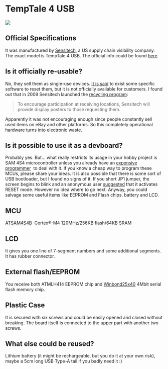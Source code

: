# TempTale 4 USB

![](temptale4-pinout.jpg)

## Official Specifications

It was manufactured by [Sensitech](https://www.sensitech.com), a US supply chain visibility company. The exact model is TempTale 4 USB. The official info could be found [here](https://www.sensitech.com/en/media/T83001870_TT4_USB_MA_RevD_tcm878-133706.pdf).

## Is it officially re-usable?
No, they sell them as single-use devices. [It is said](https://forum.xda-developers.com/t/help-to-reprogramming-of-temperature-data-loggers-temptale-4-usb.4156735/) to exist some specific software to reset them, but it is not
officially available for customers. I found out that in 2009 Sensitech launched the [recycling program](https://www.fleetowner.com/refrigerated-transporter/refrigerated-vehicles-equipment/article/21221909/sensitech-green-solutions-means-recycling-for-recorders): 

>To encourage participation at receiving locations, Sensitech will provide display posters to those requesting them.

Apparently it was not encouraging enough since people constantly sell used items on eBay and other platforms. So this completely operational hardware turns into electronic waste.

## Is it possible to use it as a devboard?
Probably yes. But... what really restricts its usage in your hobby project is SAM 4S4 microcontroller unless you already have an [expensive programmer](https://www.microchip.com/en-us/development-tool/ATATMEL-ICE)&#xA0; to deal with it. If you know a cheap way to program these MCUs,
please share your ideas. It is also possible that there is some sort of USB bootloader, but I found no signs of it. If you short JP1 jumper, the screen begins to blink and an anonymous user [suggested](https://www.grant-trebbin.com/2014/12/sensitech-temptale-4-usb-teardown.html?showComment=1473432183380#c683124818955315144) that
it activates RESET mode. However no idea where to go next. Anyway, you could salvage some useful items like EEPROM and Flash chips, battery and LCD.

## MCU
[ATSAM4S4B](https://www.microchip.com/en-us/product/atsam4s4b)&#xA0; Cortex&#xAE;-M4 120MHz/256KB flash/64KB SRAM

## LCD
It gives you one line of 7-segment numbers and some additional segments. It has rubber connector.


## External flash/EEPROM
You receive both ATMLH414 EEPROM chip and [Winbond25x40](https://datasheetspdf.com/pdf-file/582944/Winbond/W25X40/1) 4Mbit serial flash memory chip.


## Plastic Case
It is secured with six screws and could be easily opened and closed without breaking. The board itself is connected to the upper part with another two screws.


## What else could be reused?
Lithium battery (it might be rechargeable, but you do it at your own risk), maybe a 5cm long USB Type-A tail if you badly need it :)
